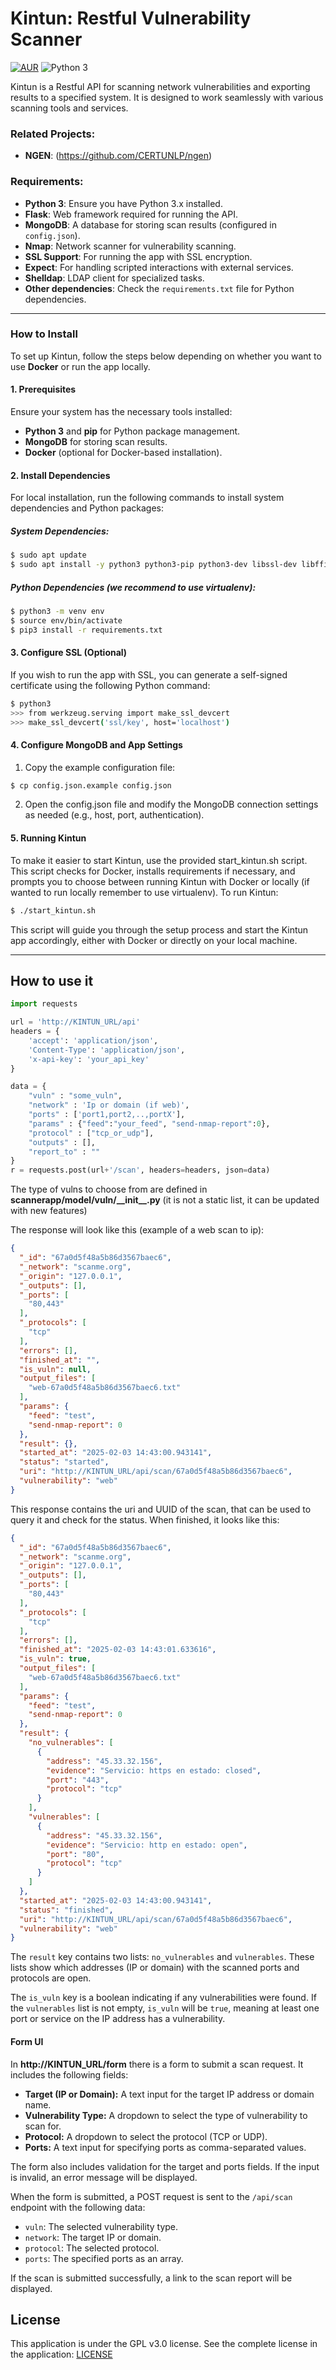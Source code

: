 # Kintun: Restful Vulnerability Scanner

[![AUR](https://img.shields.io/aur/license/yaourt.svg?maxAge=2592000)](https://github.com/CERTUNLP/Kintun/blob/master/LICENSE)
![Python 3](http://img.shields.io/badge/python-3-blue.svg)

Kintun is a Restful API for scanning network vulnerabilities and exporting results to a specified system. It is designed to work seamlessly with various scanning tools and services.

### Related Projects:
- **NGEN**: (https://github.com/CERTUNLP/ngen)

### Requirements:

- **Python 3**: Ensure you have Python 3.x installed.
- **Flask**: Web framework required for running the API.
- **MongoDB**: A database for storing scan results (configured in `config.json`).
- **Nmap**: Network scanner for vulnerability scanning.
- **SSL Support**: For running the app with SSL encryption.
- **Expect**: For handling scripted interactions with external services.
- **Shelldap**: LDAP client for specialized tasks.
- **Other dependencies**: Check the `requirements.txt` file for Python dependencies.

---

### How to Install

To set up Kintun, follow the steps below depending on whether you want to use **Docker** or run the app locally.

#### 1. Prerequisites

Ensure your system has the necessary tools installed:

- **Python 3** and **pip** for Python package management.
- **MongoDB** for storing scan results.
- **Docker** (optional for Docker-based installation).
  
#### 2. Install Dependencies

For local installation, run the following commands to install system dependencies and Python packages:

##### System Dependencies:

```bash
$ sudo apt update
$ sudo apt install -y python3 python3-pip python3-dev libssl-dev libffi-dev expect shelldap nmap mongodb
```

##### Python Dependencies (we recommend to use virtualenv):
```bash
$ python3 -m venv env
$ source env/bin/activate
$ pip3 install -r requirements.txt
```

#### 3. Configure SSL (Optional)
If you wish to run the app with SSL, you can generate a self-signed certificate using the following Python command:
```bash
$ python3
>>> from werkzeug.serving import make_ssl_devcert
>>> make_ssl_devcert('ssl/key', host='localhost')
```

#### 4. Configure MongoDB and App Settings
1. Copy the example configuration file:
```bash
$ cp config.json.example config.json
```
2. Open the config.json file and modify the MongoDB connection settings as needed (e.g., host, port, authentication).

#### 5. Running Kintun
To make it easier to start Kintun, use the provided start_kintun.sh script. This script checks for Docker, installs requirements if necessary, and prompts you to choose between running Kintun with Docker or locally (if wanted to run locally remember to use virtualenv).
To run Kintun:
```bash
$ ./start_kintun.sh
```

This script will guide you through the setup process and start the Kintun app accordingly, either with Docker or directly on your local machine.

---
How to use it
-------

```python
import requests

url = 'http://KINTUN_URL/api'
headers = {
    'accept': 'application/json',
    'Content-Type': 'application/json',
    'x-api-key': 'your_api_key'
}

data = {
    "vuln" : "some_vuln",
    "network" : 'Ip or domain (if web)',
    "ports" : ['port1,port2,..,portX'],
    "params" : {"feed":"your_feed", "send-nmap-report":0},
    "protocol" : ["tcp_or_udp"],
    "outputs" : [],
    "report_to" : ""
}
r = requests.post(url+'/scan', headers=headers, json=data)
```

The type of vulns to choose from are defined in **scannerapp/model/vuln/\_\_init\_\_.py** (it is not a static list, it can be updated with new features)


The response will look like this (example of a web scan to ip):
```json
{
  "_id": "67a0d5f48a5b86d3567baec6",
  "_network": "scanme.org",
  "_origin": "127.0.0.1",
  "_outputs": [],
  "_ports": [
    "80,443"
  ],
  "_protocols": [
    "tcp"
  ],
  "errors": [],
  "finished_at": "",
  "is_vuln": null,
  "output_files": [
    "web-67a0d5f48a5b86d3567baec6.txt"
  ],
  "params": {
    "feed": "test",
    "send-nmap-report": 0
  },
  "result": {},
  "started_at": "2025-02-03 14:43:00.943141",
  "status": "started",
  "uri": "http://KINTUN_URL/api/scan/67a0d5f48a5b86d3567baec6",
  "vulnerability": "web"
}
```
This response contains the uri and UUID of the scan, that can be used to query it and check for the status.
When finished, it looks like this:

```json
{
  "_id": "67a0d5f48a5b86d3567baec6",
  "_network": "scanme.org",
  "_origin": "127.0.0.1",
  "_outputs": [],
  "_ports": [
    "80,443"
  ],
  "_protocols": [
    "tcp"
  ],
  "errors": [],
  "finished_at": "2025-02-03 14:43:01.633616",
  "is_vuln": true,
  "output_files": [
    "web-67a0d5f48a5b86d3567baec6.txt"
  ],
  "params": {
    "feed": "test",
    "send-nmap-report": 0
  },
  "result": {
    "no_vulnerables": [
      {
        "address": "45.33.32.156",
        "evidence": "Servicio: https en estado: closed",
        "port": "443",
        "protocol": "tcp"
      }
    ],
    "vulnerables": [
      {
        "address": "45.33.32.156",
        "evidence": "Servicio: http en estado: open",
        "port": "80",
        "protocol": "tcp"
      }
    ]
  },
  "started_at": "2025-02-03 14:43:00.943141",
  "status": "finished",
  "uri": "http://KINTUN_URL/api/scan/67a0d5f48a5b86d3567baec6",
  "vulnerability": "web"
}
```
The `result` key contains two lists: `no_vulnerables` and `vulnerables`. These lists show which addresses (IP or domain) with the scanned ports and protocols are open.

The `is_vuln` key is a boolean indicating if any vulnerabilities were found. If the `vulnerables` list is not empty, `is_vuln` will be `true`, meaning at least one port or service on the IP address has a vulnerability.

#### Form UI
In **http://KINTUN_URL/form** there is a form to submit a scan request. It includes the following fields:

- **Target (IP or Domain):** A text input for the target IP address or domain name.
- **Vulnerability Type:** A dropdown to select the type of vulnerability to scan for.
- **Protocol:** A dropdown to select the protocol (TCP or UDP).
- **Ports:** A text input for specifying ports as comma-separated values.

The form also includes validation for the target and ports fields. If the input is invalid, an error message will be displayed.

When the form is submitted, a POST request is sent to the `/api/scan` endpoint with the following data:

- `vuln`: The selected vulnerability type.
- `network`: The target IP or domain.
- `protocol`: The selected protocol.
- `ports`: The specified ports as an array.

If the scan is submitted successfully, a link to the scan report will be displayed.

License
-------

This application is under the GPL v3.0 license. See the complete license in the application:
[LICENSE](https://github.com/CERTUNLP/Kintun/blob/master/LICENSE)
